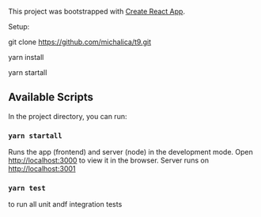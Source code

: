 This project was bootstrapped with [Create React App](https://github.com/facebook/create-react-app).

Setup:

git clone https://github.com/michalica/t9.git

yarn install

yarn startall


## Available Scripts

In the project directory, you can run:

### `yarn startall`

Runs the app (frontend) and server (node) in the development mode.
Open [http://localhost:3000](http://localhost:3000) to view it in the browser.
Server runs on [http://localhost:3001](http://localhost:3001)

### `yarn test`

to run all unit andf integration tests


